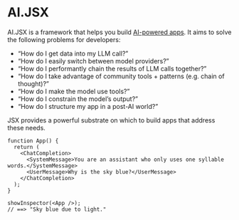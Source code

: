 # AI.JSX

AI.JSX is a framework that helps you build [AI-powered apps](./guides/brand-new.md). It aims to solve the following problems for developers:

- “How do I get data into my LLM call?”
- “How do I easily switch between model providers?”
- “How do I performantly chain the results of LLM calls together?”
- “How do I take advantage of community tools + patterns (e.g. chain of thought)?”
- “How do I make the model use tools?”
- “How do I constrain the model’s output?”
- “How do I structure my app in a post-AI world?”

JSX provides a powerful substrate on which to build apps that address these needs.

```tsx
function App() {
  return (
    <ChatCompletion>
      <SystemMessage>You are an assistant who only uses one syllable words.</SystemMessage>
      <UserMessage>Why is the sky blue?</UserMessage>
    </ChatCompletion>
  );
}

showInspector(<App />);
// ==> "Sky blue due to light."
```
